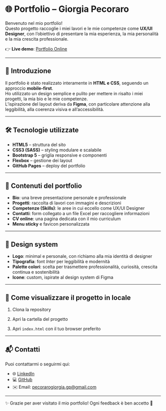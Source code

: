 # 🌐 Portfolio – Giorgia Pecoraro

Benvenuto nel mio portfolio!  
Questo progetto raccoglie i miei lavori e le mie competenze come **UX/UI Designer**, con l’obiettivo di presentare la mia esperienza, la mia personalità e la mia crescita professionale.

👉 **Live demo**: [Portfolio Online](https://giorgiapecoraro-design.github.io/portfolio/)

---

## 📖 Introduzione
Il portfolio è stato realizzato interamente in **HTML e CSS**, seguendo un approccio **mobile-first**.  
Ho utilizzato un design semplice e pulito per mettere in risalto i miei progetti, la mia bio e le mie competenze.  
L’ispirazione del layout deriva da **Figma**, con particolare attenzione alla leggibilità, alla coerenza visiva e all’accessibilità.

---

## 🛠️ Tecnologie utilizzate
- **HTML5** – struttura del sito  
- **CSS3 (SASS)** – styling modulare e scalabile  
- **Bootstrap 5** – griglia responsive e componenti  
- **Flexbox** – gestione dei layout  
- **GitHub Pages** – deploy del portfolio  

---

## 📂 Contenuti del portfolio
- **Bio**: una breve presentazione personale e professionale  
- **Progetti**: raccolta di lavori con immagini e descrizioni  
- **Competenze (Skills)**: le aree in cui eccello come UX/UI Designer  
- **Contatti**: form collegato a un file Excel per raccogliere informazioni  
- **CV online**: una pagina dedicata con il mio curriculum  
- **Menu sticky** e favicon personalizzata  

---

## 🎨 Design system
- **Logo**: minimal e personale, con richiamo alla mia identità di designer  
- **Tipografia**: font *Inter* per leggibilità e modernità  
- **Palette colori**: scelta per trasmettere professionalità, curiosità, crescita continua e sostenibilità  
- **Icone**: custom, ispirate al design system di Figma  

---

## 🚀 Come visualizzare il progetto in locale
1. Clona la repository

2. Apri la cartella del progetto

3. Apri `index.html` con il tuo browser preferito

---

## 📬 Contatti

Puoi contattarmi o seguirmi qui:

* 🌐 [LinkedIn](https://www.linkedin.com/in/giorgia-pecoraro/)
* 💻 [GitHub](https://github.com/giorgiapecoraro-design)
* ✉️ Email: [pecorarogiorgia.gp@gmail.com](mailto:pecorarogiorgia.gp@gmail.com)

---

✨ Grazie per aver visitato il mio portfolio!
Ogni feedback è ben accetto 🙌
